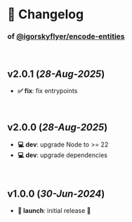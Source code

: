 # 📒 Changelog

### of [@igorskyflyer/encode-entities](https://github.com/igorskyflyer/npm-encode-entities)

<br>

## v2.0.1 (*28-Aug-2025*)

- **✅ fix**: fix entrypoints

<br>

## v2.0.0 (*28-Aug-2025*)

- **💻 dev**: upgrade Node to >= 22
- **💻 dev**: upgrade dependencies

<br>

## v1.0.0 (*30-Jun-2024*)

- **🚀 launch**: initial release 🎉
